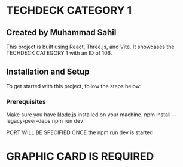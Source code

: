 # TECHDECK CATEGORY 1

## Created by Muhammad Sahil

This project is built using React, Three.js, and Vite. It showcases the TECHDECK CATEGORY 1 with an ID of 106.

## Installation and Setup

To get started with this project, follow the steps below:

### Prerequisites

Make sure you have [Node.js](https://nodejs.org/) installed on your machine.
npm install --legacy-peer-deps
npm run dev


PORT WILL BE SPECIFIED ONCE the npm run dev is started

# GRAPHIC CARD IS REQUIRED 